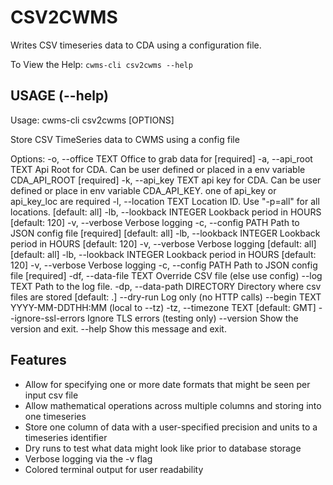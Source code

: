 # CSV2CWMS

Writes CSV timeseries data to CDA using a configuration file.

To View the Help: `cwms-cli csv2cwms --help`

## USAGE (--help)

Usage: cwms-cli csv2cwms [OPTIONS]

Store CSV TimeSeries data to CWMS using a config file

Options:
-o, --office TEXT Office to grab data for [required]
-a, --api_root TEXT Api Root for CDA. Can be user defined or placed
in a env variable CDA_API_ROOT [required]
-k, --api_key TEXT api key for CDA. Can be user defined or place in
env variable CDA_API_KEY. one of api_key or
api_key_loc are required
-l, --location TEXT Location ID. Use "-p=all" for all locations.
[default: all]
-lb, --lookback INTEGER Lookback period in HOURS [default: 120]
-v, --verbose Verbose logging
-c, --config PATH Path to JSON config file [required]
[default: all]
-lb, --lookback INTEGER Lookback period in HOURS [default: 120]
-v, --verbose Verbose logging
[default: all]
[default: all]
-lb, --lookback INTEGER Lookback period in HOURS [default: 120]
-v, --verbose Verbose logging
-c, --config PATH Path to JSON config file [required]
-df, --data-file TEXT Override CSV file (else use config)
--log TEXT Path to the log file.
-dp, --data-path DIRECTORY Directory where csv files are stored [default:
.]
--dry-run Log only (no HTTP calls)
--begin TEXT YYYY-MM-DDTHH:MM (local to --tz)
-tz, --timezone TEXT [default: GMT]
--ignore-ssl-errors Ignore TLS errors (testing only)
--version Show the version and exit.
--help Show this message and exit.

## Features

- Allow for specifying one or more date formats that might be seen per input csv file
- Allow mathematical operations across multiple columns and storing into one timeseries
- Store one column of data with a user-specified precision and units to a timeseries identifier
- Dry runs to test what data might look like prior to database storage
- Verbose logging via the -v flag
- Colored terminal output for user readability
